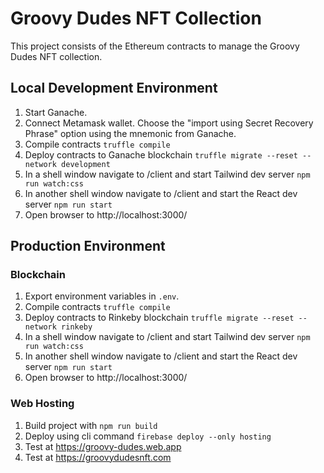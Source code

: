 # Groovy Dudes NFT Collection

This project consists of the Ethereum contracts to manage the Groovy Dudes NFT collection.

## Local Development Environment

1. Start Ganache.
2. Connect Metamask wallet. Choose the "import using Secret Recovery Phrase" option using the mnemonic from Ganache.
3. Compile contracts `truffle compile`
4. Deploy contracts to Ganache blockchain `truffle migrate --reset --network development`
5. In a shell window navigate to /client and start Tailwind dev server `npm run watch:css`
6. In another shell window navigate to /client and start the React dev server `npm run start`
7. Open browser to http://localhost:3000/

## Production Environment

### Blockchain

1. Export environment variables in `.env`.
2. Compile contracts `truffle compile`
3. Deploy contracts to Rinkeby blockchain `truffle migrate --reset --network rinkeby`
4. In a shell window navigate to /client and start Tailwind dev server `npm run watch:css`
5. In another shell window navigate to /client and start the React dev server `npm run start`
6. Open browser to http://localhost:3000/

### Web Hosting

1. Build project with `npm run build`
2. Deploy using cli command `firebase deploy --only hosting`
3. Test at https://groovy-dudes.web.app
4. Test at https://groovydudesnft.com

